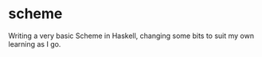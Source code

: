 # scheme

Writing a very basic Scheme in Haskell, changing some bits to suit my own learning as I go.